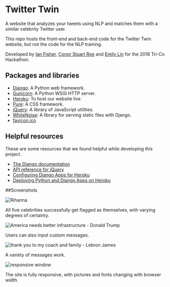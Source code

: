 # Twitter Twin
A website that analyzes your tweets using NLP and matches them with a similar celebrity Twitter
user.

This repo hosts the front-end and back-end code for the Twitter Twin website, but not the code for
the NLP training.

Developed by [Ian Fisher](https://github.com/elpez), [Conor Stuart Roe](https://github.com/cstuartroe) and [Emily Lin](https://github.com/ellin2) for the 2018 Tri-Co Hackathon.

## Packages and libraries
- [Django](https://djangoproject.com): A Python web framework.
- [Gunicorn](http://gunicorn.org/): A Python WSGI HTTP server.
- [Heroku](https://www.heroku.com/): To host our website live.
- [Pure](https://purecss.io/): A CSS framework.
- [jQuery](https://jquery.com/): A library of JavaScript utilities.
- [WhiteNoise](http://whitenoise.evans.io/en/stable/): A library for serving static files with Django.
- [favicon.ico](https://www.trumbulltimes.com/wp-content/uploads/sites/32/2015/05/TT-icon-600x600.png)

## Helpful resources
These are some resources that we found helpful while developing this project.

- [The Django documentation](https://docs.djangoproject.com/en/2.0/)
- [API reference for jQuery](http://api.jquery.com/)
- [Configuring Django Apps for Heroku](https://devcenter.heroku.com/articles/django-app-configuration#migrating-an-existing-django-project)
- [Deploying Python and Django Apps on Heroku](https://devcenter.heroku.com/articles/deploying-python)

##Screenshots

![Rihanna](https://i.imgur.com/m7z8Mmx.png)

All five celebrities successfully get flagged as themselves, with varying degrees of certainty.

![America needs better infrastructure - Donald Trump](https://i.imgur.com/gP55VQL.png)

Users can also input custom messages.

![thank you to my coach and family - Lebron James](https://i.imgur.com/6eqOgbS.png)

A variety of messages work.

![responsive window](https://i.imgur.com/oXRGPeE.png)

The site is fully responsive, with pictures and fonts changing with browser width.
